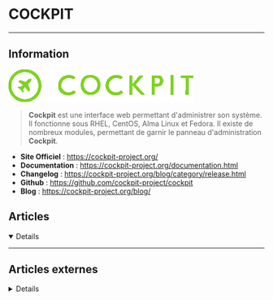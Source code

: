 # COCKPIT
---

## <i class="fa-solid fa-hashtag"></i> Information

![Logo](../../_media/apps/cockpit/cockpit-logo.png ':size=250 :no-zoom')


> <i class="fa-solid fa-quote-left"></i> **Cockpit** est une interface web permettant d'administrer son système. Il fonctionne sous RHEL, CentOS, Alma Linux et Fedora. Il existe de nombreux modules, permettant de garnir le panneau d'administration **Cockpit**. <i class="fa-solid fa-quote-left fa-rotate-180"></i>


- <i class="fa-solid fa-globe"></i> **Site Officiel** : https://cockpit-project.org/
- <i class="fa-solid fa-book"></i> **Documentation** : https://cockpit-project.org/documentation.html
- <i class="fa-solid fa-file-circle-question"></i> **Changelog** : https://cockpit-project.org/blog/category/release.html
- <i class="fa-brands fa-github"></i> **Github** : https://github.com/cockpit-project/cockpit
- <i class="fab fa-blogger-b"></i> **Blog** : https://cockpit-project.org/blog/



## <i class="fa-regular fa-newspaper"></i> Articles

<details open>

</details>

---

## <i class="fa-solid fa-glasses"></i> Articles externes

<details>

- [An introduction to Cockpit, a browser-based administration tool for Linux](https://www.redhat.com/sysadmin/intro-cockpit)
- [Create virtual machines with Cockpit in Fedora](https://fedoramagazine.org/create-virtual-machines-with-cockpit-in-fedora/)
- [Getting Started With Cockpit, a Web-Based Linux Server Administration Tool](https://www.makeuseof.com/cockpit-web-based-linux-server-administration-tool/)
- [How to Install and Use Cockpit on CentOS 8 / RHEL 8](https://www.linuxtechi.com/install-use-cockpit-tool-centos8-rhel8/)
- [How to Install Cockpit on AlmaLinux 8 or Rocky Linux 8](https://linoxide.com/install-cockpit-on-almalinux-or-rocky-linux/)
- [How to Install Cockpit on CentOS 8](https://linoxide.com/tools/install-cockpit-on-centos/)
- [How To Install Cockpit on Debian 10](https://www.digitalocean.com/community/tutorials/how-to-install-cockpit-on-debian-10)
- [How to Install Cockpit on Debian 11](https://www.howtoforge.com/how-to-install-cockpit-on-debian-11/)
- [How to Install Cockpit on Rocky Linux 8](https://www.howtoforge.com/how-to-install-cockpit-on-rocky-linux-8/)
- [How to Install Cockpit Web Console in CentOS 8](https://www.tecmint.com/install-cockpit-web-console-in-centos-8/)
- [How to Use Cockpit Web Console on CentOS 8](https://linuxhint.com/cockpit_web_console_centos8/)
- [Install Cockpit on Debian 9](https://www.rosehosting.com/blog/install-cockpit-on-debian-9/)
- [Make Container Management Easy With Cockpit](https://www.linux.com/learn/intro-to-linux/2017/3/make-container-management-easy-cockpit)
- [Manage KVM Virtual Machines Using Cockpit Web Console](https://www.ostechnix.com/manage-kvm-virtual-machines-using-cockpit-web-console/)
- [Manage Rocky Linux 8 Server using Cockpit Web Console](https://computingforgeeks.com/manage-rocky-linux-using-cockpit-web-console/)
- [Managing network interfaces and FirewallD in Cockpit](https://fedoramagazine.org/managing-network-interfaces-and-firewalld-in-cockpit/)
- [Monitor And Administer Linux Servers Using Cockpit Via Web Browser](https://www.ostechnix.com/cockpit-monitor-administer-linux-servers-via-web-browser/)
- [Monitor Your Servers With Cockpit](https://dzone.com/articles/monitor-your-servers-with-cockpit)
- [Reconfiguring virtual machines with Cockpit](https://fedoramagazine.org/reconfiguring-virtual-machines-with-cockpit/)
- [Storage management with Cockpit](https://fedoramagazine.org/storage-management-with-cockpit/)

</details>
